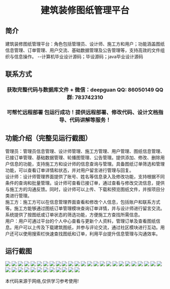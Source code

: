 <p><h1 align="center">建筑装修图纸管理平台</h1></p>

## 简介
建筑装修图纸管理平台：角色包括管理员、设计师、施工方和用户；功能涵盖图纸信息管理、订单管理、用户交流、基础数据管理及公告管理等，支持高效的文件组织与信息操作。    --计算机毕业设计源码；毕设源码；java毕业设计源码


## 联系方式
<p><h3 align="center">获取完整代码与数据库文件 + 微信：deepguan QQ: 86050149 QQ群: 783742310</h3></p>
<p><h3 align="center">可帮忙远程部署 包运行成功！提供远程部署、修改代码、设计文档指导、代码讲解等服务！</h3></p>

## 功能介绍（完整见运行截图）
管理员：管理员信息管理、设计师管理、施工方管理、用户管理、图纸信息管理、已接订单管理、基础数据管理、轮播图管理、公告管理。提供添加、修改、删除用户信息的功能，支持施工方和设计师的信息查询与管理。具备图纸订单筛选和管理功能，可以查看订单详情和状态，并对用户留言进行管理与回复。  
设计师：设计师管理界面提供了账号、姓名等信息录入及修改功能，支持根据不同条件的查询和批量管理。设计师可查看已接订单，通过查看与修改交流信息，提供与施工方的沟通反馈。同时，设计师可以上传、下载和预览图纸文件，并按项目分类进行管理。  
施工方：施工方可以在信息管理界面查看和修改个人信息，包括账户和联系方式等。施工方能够通过图纸订单管理模块查询订单详情，并与设计师进行留言交流。系统提供了按图纸或订单状态的筛选功能，方便施工方查找所需信息。  
用户：用户可通过平台的个人中心查看与更新个人资料，管理订单及查看图纸信息。用户可以上传及下载建筑图纸，并参与评论交流，通过社区模块进行互动。用户还可以使用搜索栏快速查找图纸和订单，利用平台提升信息管理与沟通效率。


## 运行截图
![](img/001.jpg)
![](img/002.jpg)
![](img/003.jpg)
![](img/004.jpg)
![](img/005.jpg)
![](img/006.jpg)
![](img/007.jpg)
![](img/008.jpg)
![](img/009.jpg)
![](img/010.jpg)
![](img/011.jpg)
![](img/012.jpg)
![](img/013.jpg)
![](img/014.jpg)
![](img/015.jpg)
![](img/016.jpg)
![](img/017.jpg)
![](img/018.jpg)
![](img/019.jpg)
![](img/020.jpg)
![](img/021.jpg)
![](img/022.jpg)
![](img/023.jpg)
![](img/024.jpg)
![](img/025.jpg)
![](img/026.jpg)
![](img/027.jpg)
![](img/028.jpg)
![](img/029.jpg)
![](img/030.jpg)
![](img/031.jpg)
![](img/032.jpg)
![](img/033.jpg)
![](img/034.jpg)
![](img/035.jpg)
![](img/036.jpg)
![](img/037.jpg)

<p>本代码来源于网络,仅供学习参考使用!</p>
